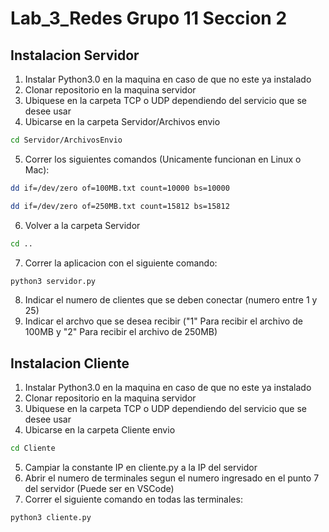 # Lab_3_Redes Grupo 11 Seccion 2

## Instalacion Servidor

1. Instalar Python3.0 en la maquina en caso de que no este ya instalado
2. Clonar repositorio en la maquina servidor
3. Ubiquese en la carpeta TCP o UDP dependiendo del servicio que se desee usar
4. Ubicarse en la carpeta Servidor/Archivos envio

```bash
cd Servidor/ArchivosEnvio
```

5. Correr los siguientes comandos (Unicamente funcionan en Linux o Mac):

```bash
dd if=/dev/zero of=100MB.txt count=10000 bs=10000
```

```bash
dd if=/dev/zero of=250MB.txt count=15812 bs=15812
```

6. Volver a la carpeta Servidor

```bash
cd ..
```

7. Correr la aplicacion con el siguiente comando:

```bash
python3 servidor.py
```

8. Indicar el numero de clientes que se deben conectar (numero entre 1 y 25)
9. Indicar el archvo que se desea recibir ("1" Para recibir el archivo de 100MB y "2" Para recibir el archivo de 250MB)

## Instalacion Cliente

1. Instalar Python3.0 en la maquina en caso de que no este ya instalado
2. Clonar repositorio en la maquina servidor
3. Ubiquese en la carpeta TCP o UDP dependiendo del servicio que se desee usar
4. Ubicarse en la carpeta Cliente envio

```bash
cd Cliente
```

5. Campiar la constante IP en cliente.py a la IP del servidor
6. Abrir el numero de terminales segun el numero ingresado en el punto 7 del servidor (Puede ser en VSCode)
7. Correr el siguiente comando en todas las terminales:

```bash
python3 cliente.py
```
